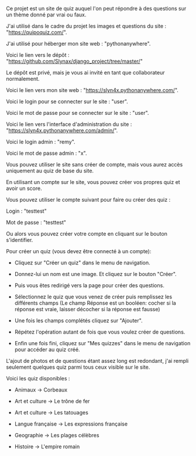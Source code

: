 Ce projet est un site de quiz auquel l'on peut répondre à des questions sur un thème donné par vrai ou faux.


J'ai utilisé dans le cadre du projet les images et questions du site : "https://quipoquiz.com/".

J'ai utilisé pour héberger mon site web : "pythonanywhere".


Voici le lien vers le dépôt : "https://github.com/Slynax/django_project/tree/master/"

Le dépôt est privé, mais je vous ai invité en tant que collaborateur normalement.

Voici le lien vers mon site web : "https://slyn4x.pythonanywhere.com/".

Voici le login pour se connecter sur le site : "user".

Voici le mot de passe pour se connecter sur le site : "user".


Voici le lien vers l'interface d'administration du site : "https://slyn4x.pythonanywhere.com/admin/".

Voici le login admin : "remy".

Voici le mot de passe admin : "x".


Vous pouvez utiliser le site sans créer de compte, mais vous aurez accès uniquement au quiz de base du site.

En utilisant un compte sur le site, vous pouvez créer vos propres quiz et avoir un score.


Vous pouvez utiliser le compte suivant pour faire ou créer des quiz :

Login : "testtest"

Mot de passe : "testtest"


Ou alors vous pouvez créer votre compte en cliquant sur le bouton s'identifier.


Pour créer un quiz (vous devez être connecté à un compte):

- Cliquez sur "Créer un quiz" dans le menu de navigation.

- Donnez-lui un nom est une image. Et cliquez sur le bouton "Créer".

- Puis vous êtes redirigé vers la page pour créer des questions.

- Sélectionnez le quiz que vous venez de créer puis remplissez les différents champs (Le champ Réponse est un booléen: cocher si la réponse est vraie, laisser décocher si la réponse est fausse)

- Une fois les champs complétés cliquez sur "Ajouter".

- Répétez l'opération autant de fois que vous voulez créer de questions.

- Enfin une fois fini, cliquez sur "Mes quizzes" dans le menu de navigation pour accéder au quiz créé.


L'ajout de photos et de questions étant assez long est redondant, j'ai rempli seulement quelques quiz parmi tous ceux visible sur le site.

Voici les quiz disponibles :

- Animaux -> Corbeaux

- Art et culture -> Le trône de fer

- Art et culture -> Les tatouages

- Langue française -> Les expressions française

- Geographie -> Les plages célèbres

- Histoire -> L'empire romain


